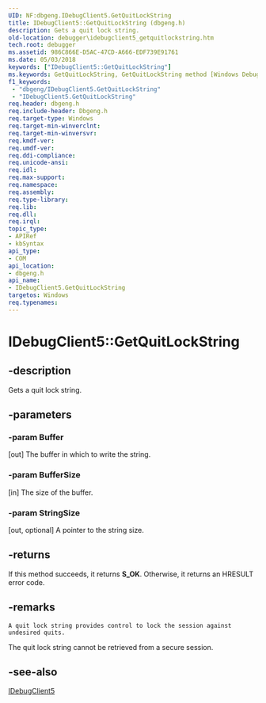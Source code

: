 ```yaml
---
UID: NF:dbgeng.IDebugClient5.GetQuitLockString
title: IDebugClient5::GetQuitLockString (dbgeng.h)
description: Gets a quit lock string.
old-location: debugger\idebugclient5_getquitlockstring.htm
tech.root: debugger
ms.assetid: 986C866E-D5AC-47CD-A666-EDF739E91761
ms.date: 05/03/2018
keywords: ["IDebugClient5::GetQuitLockString"]
ms.keywords: GetQuitLockString, GetQuitLockString method [Windows Debugging], GetQuitLockString method [Windows Debugging],IDebugClient5 interface, IDebugClient5 interface [Windows Debugging],GetQuitLockString method, IDebugClient5.GetQuitLockString, IDebugClient5::GetQuitLockString, dbgeng/IDebugClient5::GetQuitLockString, debugger.idebugclient5_getquitlockstring
f1_keywords:
 - "dbgeng/IDebugClient5.GetQuitLockString"
 - "IDebugClient5.GetQuitLockString"
req.header: dbgeng.h
req.include-header: Dbgeng.h
req.target-type: Windows
req.target-min-winverclnt: 
req.target-min-winversvr: 
req.kmdf-ver: 
req.umdf-ver: 
req.ddi-compliance: 
req.unicode-ansi: 
req.idl: 
req.max-support: 
req.namespace: 
req.assembly: 
req.type-library: 
req.lib: 
req.dll: 
req.irql: 
topic_type:
- APIRef
- kbSyntax
api_type:
- COM
api_location:
- dbgeng.h
api_name:
- IDebugClient5.GetQuitLockString
targetos: Windows
req.typenames: 
---
```


# IDebugClient5::GetQuitLockString


## -description


Gets a quit lock string.


## -parameters




### -param Buffer 
[out]
The buffer in which to write the string.


### -param BufferSize 
[in]
The size of the buffer.


### -param StringSize 
[out, optional]
A pointer to the string size.


## -returns



If this method succeeds, it returns **S_OK**. Otherwise, it returns an HRESULT error code.




## -remarks



    A quit lock string provides control to lock the session against
    undesired quits.  

The quit lock string
    cannot be retrieved from a secure session.




## -see-also




<a href="https://docs.microsoft.com/windows-hardware/drivers/ddi/dbgeng/nn-dbgeng-idebugclient5">IDebugClient5</a>
 

 

